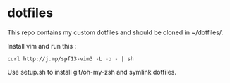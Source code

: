 dotfiles
========

This repo contains my custom dotfiles and should be cloned in ~/dotfiles/.

Install vim and run this :
```shell
curl http://j.mp/spf13-vim3 -L -o - | sh
```

Use setup.sh to install git/oh-my-zsh and symlink dotfiles.
